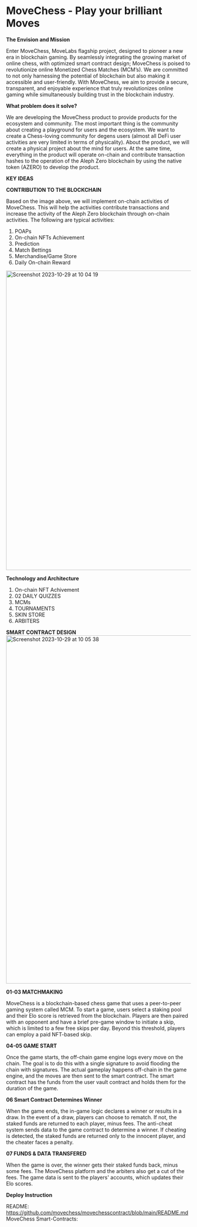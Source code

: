 # MoveChess - Play your brilliant Moves

**The Envision and Mission**

Enter MoveChess, MoveLabs flagship project, designed to pioneer a new era in blockchain gaming. By seamlessly integrating the growing market of online chess, with optimized smart contract design; MoveChess is poised to revolutionize online Monetized Chess Matches (MCM’s). We are committed to not only harnessing the potential of blockchain but also making it accessible and user-friendly. With MoveChess, we aim to provide a secure, transparent, and enjoyable experience that truly revolutionizes online gaming while simultaneously building trust in the blockchain industry.

**What problem does it solve?**

We are developing the MoveChess product to provide products for the ecosystem and community. The most important thing is the community about creating a playground for users and the ecosystem. We want to create a Chess-loving community for degens users (almost all DeFi user activities are very limited in terms of physicality). About the product, we will create a physical project about the mind for users. At the same time, everything in the product will operate on-chain and contribute transaction hashes to the operation of the Aleph Zero blockchain by using the native token (AZERO) to develop the product.

**KEY IDEAS**

**CONTRIBUTION TO THE BLOCKCHAIN**

Based on the image above, we will implement on-chain activities of MoveChess. This will help the activities contribute transactions and increase the activity of the Aleph Zero blockchain through on-chain activities. The following are typical activities:
1. POAPs
2. On-chain NFTs Achievement
3. Prediction
4. Match Bettings
5. Merchandise/Game Store
6. Daily On-chain Reward

<img width="817" alt="Screenshot 2023-10-29 at 10 04 19" src="https://github.com/movechess/README.md/assets/143335690/145ab766-3ceb-4690-be05-1b1c2e694671">

**Technology and Architecture**			
1. On-chain NFT Achivement
2. 02 DAILY QUIZZES
3. MCMs
4. TOURNAMENTS
5. SKIN STORE
6. ARBITERS

**SMART CONTRACT DESIGN**
<img width="950" alt="Screenshot 2023-10-29 at 10 05 38" src="https://github.com/movechess/README.md/assets/143335690/01031119-ac95-4a68-b015-432a85385d43">

**01-03 MATCHMAKING**

MoveChess is a blockchain-based chess game that uses a peer-to-peer gaming system called MCM. To start a game, users select a staking pool and their Elo score is retrieved from the blockchain. Players are then paired with an opponent and have a brief pre-game window to initiate a skip, which is limited to a few free skips per day. Beyond this threshold, players can employ a paid NFT-based skip.

**04-05 GAME START**

Once the game starts, the off-chain game engine logs every move on the chain. The goal is to do this with a single signature to avoid flooding the chain with signatures. The actual gameplay happens off-chain in the game engine, and the moves are then sent to the smart contract. The smart contract has the funds from the user vault contract and holds them for the duration of the game.

**06 Smart Contract Determines Winner**

When the game ends, the in-game logic declares a winner or results in a draw. In the event of a draw, players can choose to rematch. If not, the staked funds are returned to each player, minus fees. The anti-cheat system sends data to the game contract to determine a winner. If cheating is detected, the staked funds are returned only to the innocent player, and the cheater faces a penalty.			

**07 FUNDS & DATA TRANSFERED**

When the game is over, the winner gets their staked funds back, minus some fees. The MoveChess platform and the arbiters also get a cut of the fees. The game data is sent to the players' accounts, which updates their Elo scores.

**Deploy Instruction**

README: https://github.com/movechess/movechesscontract/blob/main/README.md
MoveChess Smart-Contracts: 



